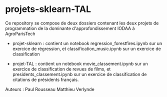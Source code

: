 # projets-sklearn-TAL

Ce repository se compose de deux dossiers contenant les deux projets de programmation de la dominante d'approfondissement IODAA à AgroParisTech

- projet-sklearn : contient un notebook regression_forestfires.ipynb sur un exercice de régression, et classification_music.ipynb sur un exercice de classification

- projet-TAL : contient un notebook movie_classement.ipynb sur un exercice de classification de revues de films, et presidents_classement.ipynb sur un exercice de classification de citations de présidents français.

Auteurs :
Paul Rousseau
Matthieu Verlynde
